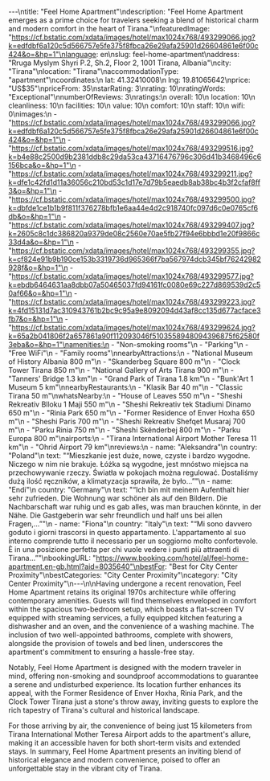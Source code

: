 ---\ntitle: "Feel Home Apartment"\ndescription: "Feel Home Apartment emerges as a prime choice for travelers seeking a blend of historical charm and modern comfort in the heart of Tirana."\nfeaturedImage: "https://cf.bstatic.com/xdata/images/hotel/max1024x768/493299066.jpg?k=edfdbf6a120c5d566757e5fe375f8fbca26e29afa25901d26604861e6f00c424&o=&hp=1"\nlanguage: en\nslug: feel-home-apartment\naddress: "Rruga Myslym Shyri P.2, Sh.2, Floor 2, 1001 Tirana, Albania"\ncity: "Tirana"\nlocation: "Tirana"\naccommodationType: "apartment"\ncoordinates:\n  lat: 41.32410008\n  lng: 19.81065642\nprice: "US$35"\npriceFrom: 35\nstarRating: 3\nrating: 10\nratingWords: "Exceptional"\nnumberOfReviews: 3\nratings:\n  overall: 10\n  location: 10\n  cleanliness: 10\n  facilities: 10\n  value: 10\n  comfort: 10\n  staff: 10\n  wifi: 0\nimages:\n  - "https://cf.bstatic.com/xdata/images/hotel/max1024x768/493299066.jpg?k=edfdbf6a120c5d566757e5fe375f8fbca26e29afa25901d26604861e6f00c424&o=&hp=1"\n  - "https://cf.bstatic.com/xdata/images/hotel/max1024x768/493299516.jpg?k=b4e88c2500d9b2381ddb8c29da53ca43716476796c306d41b3468496c6156bca&o=&hp=1"\n  - "https://cf.bstatic.com/xdata/images/hotel/max1024x768/493299211.jpg?k=dfe1c42fd1d11a36056c210bd53c1d17e7d79b5eaedb8ab38bc4b3f2cfaf8ff3&o=&hp=1"\n  - "https://cf.bstatic.com/xdata/images/hotel/max1024x768/493299500.jpg?k=dbfde1ce1b1b9f811f376278bfb1e6aa44e4d2c918740fc097d6c0e0765cf6db&o=&hp=1"\n  - "https://cf.bstatic.com/xdata/images/hotel/max1024x768/493299407.jpg?k=2605c8c1dc386820a9379de08c2560e70ae5fb27f94e6bbbd1e20f9866c33d4a&o=&hp=1"\n  - "https://cf.bstatic.com/xdata/images/hotel/max1024x768/493299355.jpg?k=cf824e91b9b190ce153b3319736d965366f7ba567974dcb345bf76242982928f&o=&hp=1"\n  - "https://cf.bstatic.com/xdata/images/hotel/max1024x768/493299577.jpg?k=ebdb6464631aa8dbb07a50465037fd94161fc0080e69c227d869539d2c50af66&o=&hp=1"\n  - "https://cf.bstatic.com/xdata/images/hotel/max1024x768/493299223.jpg?k=4fd15131d7ac310943761b2bc9c95a9e8092094d43af8cc135d677acface3fb7&o=&hp=1"\n  - "https://cf.bstatic.com/xdata/images/hotel/max1024x768/493299624.jpg?k=65a2b041806f2a657861a90f112093046f5103558948094396875f62580f3eba&o=&hp=1"\namenities:\n  - "Non-smoking rooms"\n  - "Parking"\n  - "Free WiFi"\n  - "Family rooms"\nnearbyAttractions:\n  - "National Museum of History Albania 800 m"\n  - "Skanderbeg Square 800 m"\n  - "Clock Tower Tirana 850 m"\n  - "National Gallery of Arts Tirana 900 m"\n  - "Tanners' Bridge 1.3 km"\n  - "Grand Park of Tirana 1.8 km"\n  - "Bunk'Art 1 Museum 5 km"\nnearbyRestaurants:\n  - "Klasik Bar 40 m"\n  - "Classic Tirana 50 m"\nwhatsNearby:\n  - "House of Leaves 550 m"\n  - "Sheshi Rekreativ Blloku 1 Maji 550 m"\n  - "Sheshi Rekreativ tek Stadiumi Dinamo 650 m"\n  - "Rinia Park 650 m"\n  - "Former Residence of Enver Hoxha 650 m"\n  - "Sheshi Paris 700 m"\n  - "Sheshi Rekreativ Shefqet Musaraj 700 m"\n  - "Parku Rinia 750 m"\n  - "Sheshi Skënderbej 800 m"\n  - "Parku Europa 800 m"\nairports:\n  - "Tirana International Airport Mother Teresa 11 km"\n  - "Ohrid Airport 79 km"\nreviews:\n  - name: "Aleksandra"\n    country: "Poland"\n    text: "“Mieszkanie jest duże, nowe, czyste i bardzo wygodne. Niczego w nim nie brakuje. Łóżka są wygodne, jest mnóstwo miejsca na przechowywanie rzeczy. Światła w pokojach można regulować. Dostaliśmy dużą ilość ręczników, a klimatyzacja sprawiła, że było...”"\n  - name: "Endi"\n    country: "Germany"\n    text: "“Ich bin mit meinem Aufenthalt hier sehr zufrieden. Die Wohnung war schöner als auf den Bildern. Die Nachbarschaft war ruhig und es gab alles, was man brauchen könnte, in der Nähe. Die Gastgeberin war sehr freundlich und half uns bei allen Fragen,...”"\n  - name: "Fiona"\n    country: "Italy"\n    text: "“Mi sono davvero goduto i giorni trascorsi in questo appartamento.
L'appartamento al suo interno comprende tutto il necessario per un soggiorno molto confortevole. È in una posizione perfetta per chi vuole vedere i punti più attraenti di Tirana...”"\nbookingURL: "https://www.booking.com/hotel/al/feel-home-apartment.en-gb.html?aid=8035640"\nbestFor: "Best for City Center Proximity"\nbestCategories: "City Center Proximity"\ncategory: "City Center Proximity"\n---\n\nHaving undergone a recent renovation, Feel Home Apartment retains its original 1970s architecture while offering contemporary amenities. Guests will find themselves enveloped in comfort within the spacious two-bedroom setup, which boasts a flat-screen TV equipped with streaming services, a fully equipped kitchen featuring a dishwasher and an oven, and the convenience of a washing machine. The inclusion of two well-appointed bathrooms, complete with showers, alongside the provision of towels and bed linen, underscores the apartment's commitment to ensuring a hassle-free stay.

Notably, Feel Home Apartment is designed with the modern traveler in mind, offering non-smoking and soundproof accommodations to guarantee a serene and undisturbed experience. Its location further enhances its appeal, with the Former Residence of Enver Hoxha, Rinia Park, and the Clock Tower Tirana just a stone's throw away, inviting guests to explore the rich tapestry of Tirana's cultural and historical landscape.

For those arriving by air, the convenience of being just 15 kilometers from Tirana International Mother Teresa Airport adds to the apartment's allure, making it an accessible haven for both short-term visits and extended stays. In summary, Feel Home Apartment presents an inviting blend of historical elegance and modern convenience, poised to offer an unforgettable stay in the vibrant city of Tirana.